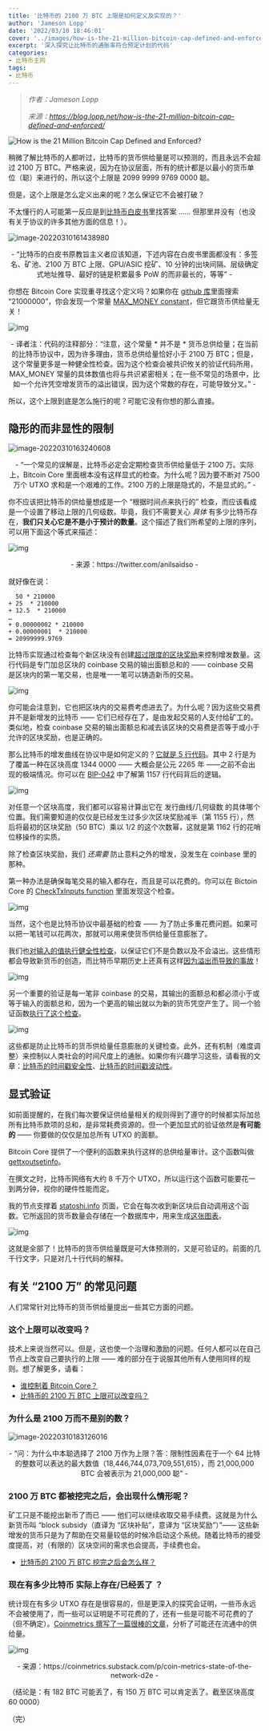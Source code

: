 ```yaml
---
title: '比特币的 2100 万 BTC 上限是如何定义及实现的？'
author: 'Jameson Lopp'
date: '2022/03/10 18:46:01'
cover: '../images/how-is-the-21-million-bitcoin-cap-defined-and-enforced/chart-1.png'
excerpt: '深入探究让比特币的通胀率符合预定计划的代码'
categories:
- 比特币主网
tags:
- 比特币
---
```



> *作者：Jameson Lopp*
> 
> *来源：<https://blog.lopp.net/how-is-the-21-million-bitcoin-cap-defined-and-enforced/>*



![How is the 21 Million Bitcoin Cap Defined and Enforced?](../images/how-is-the-21-million-bitcoin-cap-defined-and-enforced/chart-1.png)

稍微了解比特币的人都听过，比特币的货币供给量是可以预测的，而且永远不会超过 2100 万 BTC。严格来说，因为在协议层面，所有的统计都是以最小的货币单位（聪）来进行的，所以这个上限是 2099 9999 9769 0000 聪。

但是，这个上限是怎么定义出来的呢？怎么保证它不会被打破？

不太懂行的人可能第一反应是到[比特币白皮书](https://www.lopp.net/pdf/bitcoin.pdf)里找答案 …… 但那里并没有（也没有关于协议的许多其他方面的信息！）。

![image-20220310161438980](../images/how-is-the-21-million-bitcoin-cap-defined-and-enforced/image-20220310161438980.png)

<p style="text-align:center">- “比特币的白皮书原教旨主义者应该知道，下述内容在白皮书里面都没有：多签名、矿池、2100 万 BTC 上限、GPU/ASIC 挖矿、10 分钟的出块间隔、层级确定式地址推导、最好的链是积累最多 PoW 的而非最长的，等等” -</p>


你想在 Bitcoin Core 实现重寻找这个定义吗？如果你在 [github 库](https://github.com/bitcoin/bitcoin)里面搜索 “21000000”，你会发现一个常量 [MAX_MONEY constant](https://github.com/bitcoin/bitcoin/blob/master/src/consensus/amount.h)，但它跟货币供给量无关！

![img](../images/how-is-the-21-million-bitcoin-cap-defined-and-enforced/4-48-32.png)

<p style="text-align:center">- 译者注：代码的注释部分：“注意，这个常量 * 并不是 * 货币总供给量；在当前的比特币协议中，因为许多理由，货币总供给量恰好小于 2100 万 BTC；但是，这个常量更多是一种健全性检查。因为这个检查会被共识攸关的验证代码所用，MAX_MONEY 常量的具体数值也将与共识紧密相关；在一些不常见的场景中，比如一个允许凭空增发货币的溢出错误，因为这个常数的存在，可能导致分叉。” -</p>


所以，这个上限到底是怎么施行的呢？可能它没有你想的那么直接。

## 隐形的而非显性的限制

![image-20220310163240608](../images/how-is-the-21-million-bitcoin-cap-defined-and-enforced/image-20220310163240608.png)

<p style="text-align:center">- “一个常见的误解是，比特币必定会定期检查货币供给量低于 2100 万。实际上，Bitcoin Core 里面根本没有这样显式的检查。为什么呢？因为要不断对 7500 万个 UTXO 求和是一个艰难的工作。2100 万的上限是隐式的，不是显式的。” -</p>


你不应该把比特币的供给量想成是一个 “根据时间点来执行的” 检查，而应该看成是一个设置了移动上限的几何级数。毕竟，我们不需要关心 *具体* 有多少比特币存在，**我们只关心它是不是小于预计的数量**。这个描述了我们所希望的上限的序列，可以用下面这个等式来描述：

![img](../images/how-is-the-21-million-bitcoin-cap-defined-and-enforced/quation.jpg)

<p style="text-align:center">- 来源：https://twitter.com/anilsaidso -</p>


就好像在说：

```
  50 * 210000
+ 25  * 210000
+ 12.5  * 210000
…
+ 0.00000002 * 210000
+ 0.00000001  * 210000
= 20999999.9769
```

比特币实现通过检查每个新区块没有创建[超过限度的区块奖励](https://github.com/bitcoin/bitcoin/blob/master/src/validation.cpp#L2113)来控制增发数量。这行代码是专门加总区块的 coinbase 交易的输出面额总和的 —— coinbase 交易是区块内的第一笔交易，也是唯一一笔可以铸造新币的交易。

![img](../images/how-is-the-21-million-bitcoin-cap-defined-and-enforced/8-07-46.png)

你可能会注意到，它也把区块内的交易费考虑进去了。为什么呢？因为这些交易费并不是新增发的比特币 —— 它们已经存在了，是由发起交易的人支付给矿工的。类似地，检查 coinbase 交易的输出面额总和减去该区块的交易费是否等于或小于允许的区块奖励，也是正确的。

那么比特币的增发曲线在协议中是如何定义的？[它就是 5 行代码](https://github.com/bitcoin/bitcoin/blob/06ba77973e7f8938c8461bffeee3718a8f7712f5/src/validation.cpp#L1153)。其中 2 行是为了覆盖一种在区块高度 1344 0000 —— 大概会是公元 2265 年 ——之前不会出现的极端情况。你可以在 [BIP-042](https://github.com/bitcoin/bips/blob/master/bip-0042.mediawiki) 中了解第 1157 行代码背后的逻辑。

![img](../images/how-is-the-21-million-bitcoin-cap-defined-and-enforced/7-45-05.png)

对任意一个区块高度，我们都可以容易计算出它在 发行曲线/几何级数 的具体哪个位置。我们需要知道的仅仅是已经发生过多少次区块奖励减半（第 1155 行），然后将最初的区块奖励（50 BTC）乘以 1/2 的这个次数幂，这就是第 1162 行的花哨位移操作的实质。

除了检查区块奖励，我们 *还需要* 防止意料之外的增发，没发生在 coinbase 里的那种。

第一种办法是确保每笔交易的输入都存在，而且是可以花费的。你可以在 Bictoin Core 的 [CheckTxInputs function](https://github.com/bitcoin/bitcoin/blob/623745ca74cf3f54b474dac106f5802b7929503f/src/consensus/tx_verify.cpp#L170) 里面发现这个检查。

![img](../images/how-is-the-21-million-bitcoin-cap-defined-and-enforced/7-11-15.png)

当然，这个也是比特币协议中最基础的检查 —— 为了防止多重花费问题。如果可以把一笔钱可以花两次，那就可以用来使货币供给量任意膨胀了。

我们也[对输入的值执行健全性检查](https://github.com/bitcoin/bitcoin/blob/623745ca74cf3f54b474dac106f5802b7929503f/src/consensus/tx_verify.cpp#L187)，以保证它们不是负数以及不会溢出。这些情形都会导致新货币的创造，而比特币早期历史上还真有这样[因为溢出而导致的事故](https://en.bitcoin.it/wiki/Value_overflow_incident)！

![img](../images/how-is-the-21-million-bitcoin-cap-defined-and-enforced/4-31-16.png)

另一个重要的验证是每一笔非 coinbase 的交易，其输出的面额总和都必须小于或等于输入的面额总和，因为一个更高的输出就以为新的货币凭空产生了。同一个验证函数[执行了这个检查](https://github.com/bitcoin/bitcoin/blob/623745ca74cf3f54b474dac106f5802b7929503f/src/consensus/tx_verify.cpp#L195)。

![img](../images/how-is-the-21-million-bitcoin-cap-defined-and-enforced/7-11-28.png)

这些都是防止比特币的货币供给量任意膨胀的关键检查。此外，还有机制（难度调整）来控制以人类社会的时间尺度上的通胀。如果你有兴趣学习这些，请看我的文章：[比特币的时间戳安全性](https://blog.lopp.net/bitcoin-timestamp-security/)、[比特币的时间戳波动性](https://blog.lopp.net/bitcoin-block-time-variance/)。

## 显式验证

如前面提醒的，在我们每次要保证供给量相关的规则得到了遵守的时候都实际加总所有比特币款项的总和，是非常耗费资源的。但一个更加显式的验证依然是**有可能的** —— 你要做的仅仅是加总所有 UTXO 的面额。

Bitcoin Core 提供了一个便利的函数来执行这样的总供给量审计。这个函数叫做 [gettxoutsetinfo](https://developer.bitcoin.org/reference/rpc/gettxoutsetinfo.html)。

在撰文之时，比特币网络有大约 8 千万个 UTXO，所以运行这个函数可能要花一到两分钟，视你的硬件性能而定。

我的节点支撑着 [statoshi.info](https://statoshi.info/) 页面，它会在每次收到新区块后自动调用这个函数。它所返回的货币数量会存储在一个数据库中，用来生成[这张图表](https://statoshi.info/d/000000009/unspent-transaction-output-set?viewPanel=7&orgId=1&refresh=10m)。

![img](../images/how-is-the-21-million-bitcoin-cap-defined-and-enforced/8-16-09.png)

这就是全部了！比特币的货币供给量既是可大体预测的，又是可验证的。前面的几千行文字，只是对几十行代码的解释。

## 有关 “2100 万” 的常见问题

人们常常针对比特币的货币供给量提出一些其它方面的问题。

### 这个上限可以改变吗？

技术上来说当然可以。但是，这也使一个治理和激励的问题。任何人都可以在自己节点上改变自己要执行的上限 —— 难的部分在于说服其他所有人使用同样的规则。想了解更多，请看：

- [谁控制着 Bitcoin Core？](https://blog.lopp.net/who-controls-bitcoin-core-/)
- [比特币的 2100 万 BTC 上限可以改变吗？](https://river.com/learn/can-bitcoins-hard-cap-of-21-million-be-changed/)

### 为什么是 2100 万而不是别的数？

![image-20220310183126016](../images/how-is-the-21-million-bitcoin-cap-defined-and-enforced/image-20220310183126016.png)

<p style="text-align:center">- “问：为什么中本聪选择了 2100 万作为上限？答：限制性因素在于一个 64 比特的整数可以表达的最大数值（18,446,744,073,709,551,615），而 21,000,000 BTC 会被表示为 21,000,000 聪” -</p>


### 2100 万 BTC 都被挖完之后，会出现什么情形呢？

矿工只是不能挖出新币了而已 —— 他们可以继续收取交易手续费。这就是为什么新货币叫 “block subsidy（直译为 “区块补贴”，意译为 “区块奖励”）”—— 这些新增发的货币只是为了帮助在交易量较低的时候冷启动这个系统。随着比特币的接受度提高，对（有限的）区块空间的需求也会提高，手续费也会。

- [比特币的 2100 万 BTC 挖完之后会怎么样？](https://decrypt.co/33124/what-will-happen-to-bitcoin-after-all-21-million-are-mined)

### 现在有多少比特币 实际上存在/已经丢了 ？

统计现在有多少 UTXO 存在是很容易的，但是更深入的探究会证明，一些币永远不会被使用了，而一些可以证明是不可花费的了，还有一些是可能不可花费的了（但不确定）。[Coinmetrics 撰写了一篇很棒的文章](https://coinmetrics.substack.com/p/coin-metrics-state-of-the-network-d2e)，分析了可能还在流通中的供给量。

![img](../images/how-is-the-21-million-bitcoin-cap-defined-and-enforced/itcoins.png)

<p style="text-align:center">- 来源：https://coinmetrics.substack.com/p/coin-metrics-state-of-the-network-d2e -</p>


（结论是：有 182 BTC 可能丢了，有 150 万 BTC 可以肯定丢了。截至区块高度 60 0000）

（完）